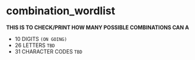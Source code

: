# combination_wordlist

**THIS IS TO CHECK/PRINT HOW MANY POSSIBLE COMBINATIONS CAN A**
- 10 DIGITS           ```(ON GOING)```
- 26 LETTERS          ```TBD```
- 31 CHARACTER CODES  ```TBD```
